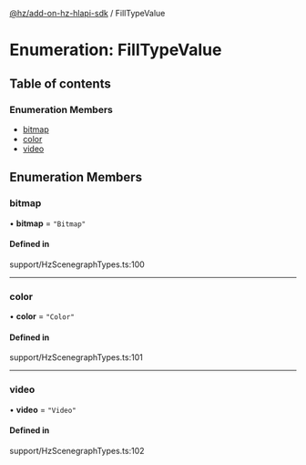 [@hz/add-on-hz-hlapi-sdk](../overview.md) / FillTypeValue

# Enumeration: FillTypeValue

## Table of contents

### Enumeration Members

- [bitmap](FillTypeValue.md#bitmap)
- [color](FillTypeValue.md#color)
- [video](FillTypeValue.md#video)

## Enumeration Members

### <a id="bitmap" name="bitmap"></a> bitmap

• **bitmap** = ``"Bitmap"``

#### Defined in

support/HzScenegraphTypes.ts:100

___

### <a id="color" name="color"></a> color

• **color** = ``"Color"``

#### Defined in

support/HzScenegraphTypes.ts:101

___

### <a id="video" name="video"></a> video

• **video** = ``"Video"``

#### Defined in

support/HzScenegraphTypes.ts:102
